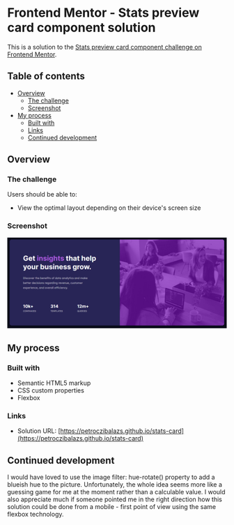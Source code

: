 # Frontend Mentor - Stats preview card component solution

This is a solution to the [Stats preview card component challenge on Frontend Mentor](https://www.frontendmentor.io/challenges/stats-preview-card-component-8JqbgoU62). 

## Table of contents

- [Overview](#overview)
  - [The challenge](#the-challenge)
  - [Screenshot](#screenshot)
- [My process](#my-process)
  - [Built with](#built-with)
  - [Links](links)
  - [Continued development](#continued-development)



## Overview

### The challenge

Users should be able to:
- View the optimal layout depending on their device's screen size

### Screenshot

![](images/screenshot.png)

## My process
### Built with

- Semantic HTML5 markup
- CSS custom properties
- Flexbox

### Links
- Solution URL: [https://petroczibalazs.github.io/stats-card](https://petroczibalazs.github.io/stats-card)


## Continued development

I would have loved to use the image filter: hue-rotate() property to add a blueish hue to the picture. Unfortunately, the whole idea seems more like a guessing game for me at the moment rather than a calculable value.
I would also appreciate much if someone pointed me in the right direction how this solution could be done from a mobile - first point of view using the same flexbox technology.

